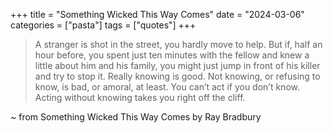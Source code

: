 +++
title = "Something Wicked This Way Comes"
date = "2024-03-06"
categories = ["pasta"]
tags = ["quotes"]
+++

> A stranger is shot in the street, you hardly move to help. But if, half an hour before, you spent just ten minutes with the fellow and knew a little about him and his family, you might just jump in front of his killer and try to stop it. Really knowing is good. Not knowing, or refusing to know, is bad, or amoral, at least. You can’t act if you don’t know. Acting without knowing takes you right off the cliff.

~ from Something Wicked This Way Comes by Ray Bradbury

